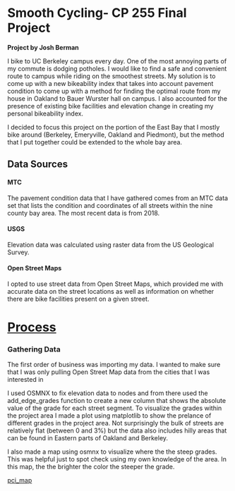# Smooth Cycling- CP 255 Final Project
**Project by Josh Berman**

I bike to UC Berkeley campus every day. One of the most annoying parts of my commute is dodging potholes. I would like to find a safe and convenient route to campus while riding on the smoothest streets. My solution is to come up with a new bikeability index that takes into account pavement condition to come up with a method for finding the optimal route from my house in Oakland to Bauer Wurster hall on campus. I also accounted for the presence of existing bike facilities and elevation change in creating my personal bikeability index.

I decided to focus this project on the portion of the East Bay that I mostly bike around (Berkeley, Emeryville, Oakland and Piedmont), but the method that I put together could be extended to the whole bay area.



## Data Sources

#### MTC
The pavement condition data that I have gathered comes from an MTC data set that lists the condition and coordinates of all streets within the nine county bay area. The most recent data is from 2018.

#### USGS
Elevation data was calculated using raster data from the US Geological Survey. 

#### Open Street Maps
I opted to use street data from Open Street Maps, which provided me with accurate data on the street locations as well as information on whether there are bike facilities present on a given street. 

<h1><u>Process</u></h1>

### Gathering Data
The first order of business was importing my data. I wanted to make sure that I was only pulling Open Street Map data from the cities that I was interested in 

I used OSMNX to fix elevation data to nodes and from there used the add_edge_grades function to create a new column that shows the absolute value of the grade for each street segment. To visualize the grades within the project area I made a plot using matplotlib to show the prelance of different grades in the project area. Not surprisingly the bulk of streets are relatively flat (between 0 and 3%) but the data also includes hilly areas that can be found in Eastern parts of Oakland and Berkeley.

I also made a map using osmnx to visualize where the the steep grades. This was helpful just to spot check using my own knowledge of the area. In this map, the the brighter the color the steeper the grade.

[pci_map](https://github.com/jgberman/CP255/blob/main/pci_map.html)
